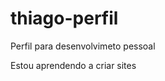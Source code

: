 # thiago-perfil
 Perfil para desenvolvimeto pessoal

Estou aprendendo a criar sites

<a href="https://github.com/thiagoozero/thiago-perfil/blob/main/thiago-perfil.html" target="_blank">